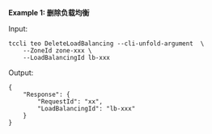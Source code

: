 **Example 1: 删除负载均衡**



Input: 

```
tccli teo DeleteLoadBalancing --cli-unfold-argument  \
    --ZoneId zone-xxx \
    --LoadBalancingId lb-xxx
```

Output: 
```
{
    "Response": {
        "RequestId": "xx",
        "LoadBalancingId": "lb-xxx"
    }
}
```

